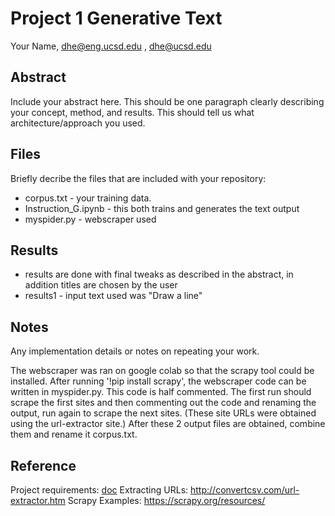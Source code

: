 # Project 1 Generative Text

Your Name, dhe@eng.ucsd.edu , dhe@ucsd.edu

## Abstract

Include your abstract here. This should be one paragraph clearly describing your concept, method, and results. This should tell us what architecture/approach you used.

## Files

Briefly decribe the files that are included with your repository:
- corpus.txt - your training data.
- Instruction_G.ipynb - this both trains and generates the text output
- myspider.py - webscraper used

## Results

- results are done with final tweaks as described in the abstract, in addition titles are chosen by the user
- results1 - input text used was "Draw a line"

## Notes

Any implementation details or notes on repeating your work. 

The webscraper was ran on google colab so that the scrapy tool could be installed. After running '!pip install scrapy', the webscraper code can be written in myspider.py. This code is half commented. The first run should scrape  the first sites and then commenting out the code and renaming the output, run again to scrape the next sites. (These site URLs were obtained using the url-extractor site.) After these 2 output files are obtained, combine them and rename it corpus.txt.

## Reference

Project requirements: [doc](https://docs.google.com/document/d/13ueceIyuUc4ATD7B-SFZK641MycFZ57eZ9n1lQ3Y1CM/edit?usp=sharing)
Extracting URLs: http://convertcsv.com/url-extractor.htm
Scrapy Examples: https://scrapy.org/resources/
